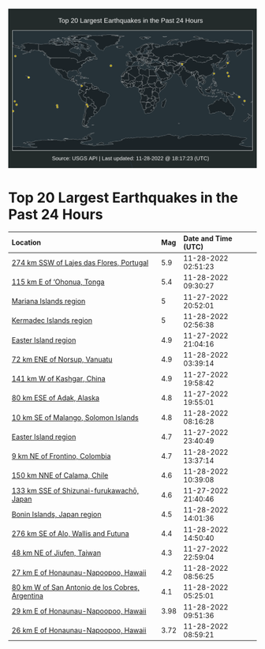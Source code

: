 ![Map](./map.png)

# Top 20 Largest Earthquakes in the Past 24 Hours

| Location | Mag | Date and Time (UTC) |
|:---|:---|:---|
| [274 km SSW of Lajes das Flores, Portugal](https://earthquake.usgs.gov/earthquakes/eventpage/us7000isuh) | 5.9 | 11-28-2022 02:51:23 |
| [115 km E of ‘Ohonua, Tonga](https://earthquake.usgs.gov/earthquakes/eventpage/us7000iswu) | 5.4 | 11-28-2022 09:30:27 |
| [Mariana Islands region](https://earthquake.usgs.gov/earthquakes/eventpage/us7000issy) | 5 | 11-27-2022 20:52:01 |
| [Kermadec Islands region](https://earthquake.usgs.gov/earthquakes/eventpage/us7000isus) | 5 | 11-28-2022 02:56:38 |
| [Easter Island region](https://earthquake.usgs.gov/earthquakes/eventpage/us7000issz) | 4.9 | 11-27-2022 21:04:16 |
| [72 km ENE of Norsup, Vanuatu](https://earthquake.usgs.gov/earthquakes/eventpage/us7000isuv) | 4.9 | 11-28-2022 03:39:14 |
| [141 km W of Kashgar, China](https://earthquake.usgs.gov/earthquakes/eventpage/us7000issn) | 4.9 | 11-27-2022 19:58:42 |
| [80 km ESE of Adak, Alaska](https://earthquake.usgs.gov/earthquakes/eventpage/us7000issm) | 4.8 | 11-27-2022 19:55:01 |
| [10 km SE of Malango, Solomon Islands](https://earthquake.usgs.gov/earthquakes/eventpage/us7000isvt) | 4.8 | 11-28-2022 08:16:28 |
| [Easter Island region](https://earthquake.usgs.gov/earthquakes/eventpage/us7000isu0) | 4.7 | 11-27-2022 23:40:49 |
| [9 km NE of Frontino, Colombia](https://earthquake.usgs.gov/earthquakes/eventpage/us7000isz1) | 4.7 | 11-28-2022 13:37:14 |
| [150 km NNE of Calama, Chile](https://earthquake.usgs.gov/earthquakes/eventpage/us7000isxn) | 4.6 | 11-28-2022 10:39:08 |
| [133 km SSE of Shizunai-furukawachō, Japan](https://earthquake.usgs.gov/earthquakes/eventpage/us7000istd) | 4.6 | 11-27-2022 21:40:46 |
| [Bonin Islands, Japan region](https://earthquake.usgs.gov/earthquakes/eventpage/us7000isza) | 4.5 | 11-28-2022 14:01:36 |
| [276 km SE of Alo, Wallis and Futuna](https://earthquake.usgs.gov/earthquakes/eventpage/us7000isze) | 4.4 | 11-28-2022 14:50:40 |
| [48 km NE of Jiufen, Taiwan](https://earthquake.usgs.gov/earthquakes/eventpage/us7000istn) | 4.3 | 11-27-2022 22:59:04 |
| [27 km E of Honaunau-Napoopoo, Hawaii](https://earthquake.usgs.gov/earthquakes/eventpage/hv73240897) | 4.2 | 11-28-2022 08:56:25 |
| [80 km W of San Antonio de los Cobres, Argentina](https://earthquake.usgs.gov/earthquakes/eventpage/us7000isva) | 4.1 | 11-28-2022 05:25:01 |
| [29 km E of Honaunau-Napoopoo, Hawaii](https://earthquake.usgs.gov/earthquakes/eventpage/hv73241042) | 3.98 | 11-28-2022 09:51:36 |
| [26 km E of Honaunau-Napoopoo, Hawaii](https://earthquake.usgs.gov/earthquakes/eventpage/hv73240902) | 3.72 | 11-28-2022 08:59:21 |
